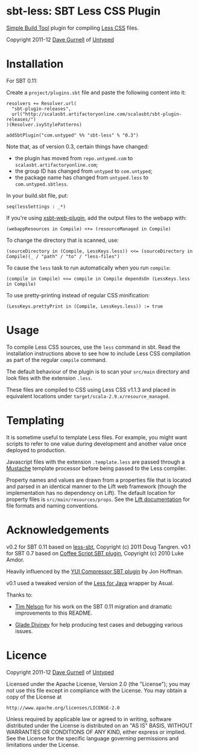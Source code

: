 sbt-less: SBT Less CSS Plugin
=============================

[Simple Build Tool] plugin for compiling [Less CSS] files.

Copyright 2011-12 [Dave Gurnell] of [Untyped]

[Simple Build Tool]: http://simple-build-tool.googlecode.com
[Less CSS]: http://lesscss.org
[Dave Gurnell]: http://boxandarrow.com
[Untyped]: http://untyped.com

Installation
============

For SBT 0.11:

Create a `project/plugins.sbt` file and paste the following content into it:

    resolvers += Resolver.url(
      "sbt-plugin-releases",
      url("http://scalasbt.artifactoryonline.com/scalasbt/sbt-plugin-releases/")
    )(Resolver.ivyStylePatterns)

    addSbtPlugin("com.untyped" %% "sbt-less" % "0.3")

Note that, as of version 0.3, certain things have changed:

 - the plugin has moved from `repo.untyped.com` to `scalasbt.artifactoryonline.com`;
 - the group ID has changed from `untyped` to `com.untyped`;
 - the package name has changed from `untyped.less` to `com.untyped.sbtless`.

In your build.sbt file, put:

    seq(lessSettings : _*)

If you're using [xsbt-web-plugin](https://github.com/siasia/xsbt-web-plugin "xsbt-web-plugin"),
add the output files to the webapp with:

    (webappResources in Compile) <+= (resourceManaged in Compile)

To change the directory that is scanned, use:

    (sourceDirectory in (Compile, LessKeys.less)) <<= (sourceDirectory in Compile)(_ / "path" / "to" / "less-files")

To cause the `less` task to run automatically when you run `compile`:

    (compile in Compile) <<= compile in Compile dependsOn (LessKeys.less in Compile)

To use pretty-printing instead of regular CSS minification:

    (LessKeys.prettyPrint in (Compile, LessKeys.less)) := true

Usage
=====

To compile Less CSS sources, use the `less` command in sbt. Read the installation instructions
above to see how to include Less CSS compilation as part of the regular `compile` command.

The default behaviour of the plugin is to scan your `src/main` directory and look files with the
extension `.less`.

These files are compiled to CSS using Less CSS v1.1.3 and placed in equivalent locations under
`target/scala-2.9.x/resource_managed`.

Templating
==========

It is sometime useful to template Less files. For example, you might want scripts
to refer to one value during development and another value once deployed to production.

Javascript files with the extension `.template.less` are passed through a [Mustache]
template processor before being passed to the Less compiler.

Property names and values are drawn from a properties file that is located and parsed
in an identical manner to the Lift web framework (though the implementation has no
dependency on Lift). The default location for property files is `src/main/resources/props`.
See the [Lift documentation] for file formats and naming conventions.

[Mustache]: http://mustache.github.com/
[Lift documentation]: http://www.assembla.com/spaces/liftweb/wiki/Properties

Acknowledgements
================

v0.2 for SBT 0.11 based on [less-sbt], Copyright (c) 2011 Doug Tangren.
v0.1 for SBT 0.7 based on [Coffee Script SBT plugin], Copyright (c) 2010 Luke Amdor.

Heavily influenced by the [YUI Compressor SBT plugin] by Jon Hoffman.

v0.1 used a tweaked version of the [Less for Java] wrapper by Asual.

Thanks to:

 - [Tim Nelson](https://github.com/eltimn) for his work on the SBT 0.11
   migration and dramatic improvements to this README.

 - [Glade Diviney](https://github.com/gladed) for help producing test cases
   and debugging various issues.

[less-sbt]: https://github.com/softprops/less-sbt
[Coffee Script SBT plugin]: https://github.com/rubbish/coffee-script-sbt-plugin
[YUI Compressor SBT plugin]: https://github.com/hoffrocket/sbt-yui
[Less for Java]: http://www.asual.com/lesscss/

Licence
=======

Copyright 2011-12 [Dave Gurnell] of [Untyped]

[Dave Gurnell]: http://boxandarrow.com
[Untyped]: http://untyped.com

Licensed under the Apache License, Version 2.0 (the "License");
you may not use this file except in compliance with the License.
You may obtain a copy of the License at

    http://www.apache.org/licenses/LICENSE-2.0

Unless required by applicable law or agreed to in writing, software
distributed under the License is distributed on an "AS IS" BASIS,
WITHOUT WARRANTIES OR CONDITIONS OF ANY KIND, either express or implied.
See the License for the specific language governing permissions and
limitations under the License.

